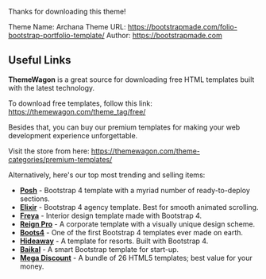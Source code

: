 Thanks for downloading this theme!

Theme Name: Archana
Theme URL: https://bootstrapmade.com/folio-bootstrap-portfolio-template/
Author: https://bootstrapmade.com

## Useful Links

**ThemeWagon** is a great source for downloading free HTML templates built with the latest technology.

To download free templates, follow this link: https://themewagon.com/theme_tag/free/

Besides that, you can buy our premium templates for making your web development experience unforgettable.

Visit the store from here: https://themewagon.com/theme-categories/premium-templates/

Alternatively, here's our top most trending and selling items:

- [**Posh**](https://themewagon.com/themes/posh-html5-bootstrap-4-template/) - Bootstrap 4 template with a myriad number of ready-to-deploy sections.
- [**Elixir**](https://themewagon.com/themes/elixir-elegant-html5-bootstrap-template-consultancy-agency-website/) - Bootstrap 4 agency template. Best for smooth animated scrolling.
- [**Freya**](https://themewagon.com/themes/bootstrap-4-premium-interior-design-template-freya/) - Interior design template made with Bootstrap 4.
- [**Reign Pro**](https://themewagon.com/themes/reign-pro-premium-corporate-agency-html5-template/) - A corporate template with a visually unique design scheme.
- [**Boots4**](https://themewagon.com/themes/first-ever-bootstrap-4-template/) - One of the first Bootstrap 4 templates ever made on earth.
- [**Hideaway**](https://themewagon.com/themes/hideaway/) - A template for resorts. Built with Bootstrap 4.
- [**Baikal**](https://themewagon.com/themes/bootstrap-4-startup-small-business-website-template/) - A smart Bootstrap template for start-up.
- [**Mega Discount**](https://themewagon.com/themes/mega-discount-bundle/) - A bundle of 26 HTML5 templates; best value for your money.
